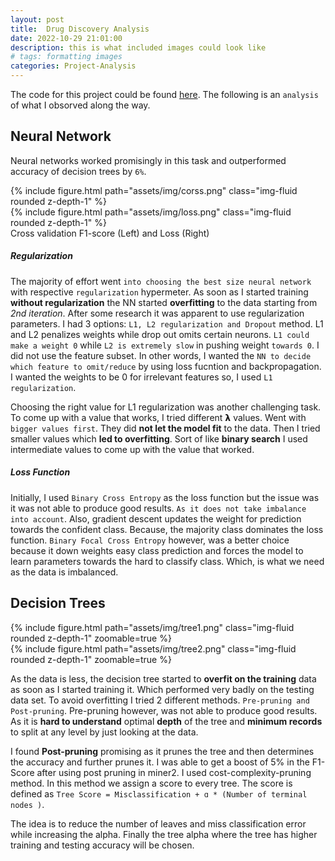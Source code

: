 ```yaml
---
layout: post
title:  Drug Discovery Analysis
date: 2022-10-29 21:01:00
description: this is what included images could look like
# tags: formatting images
categories: Project-Analysis
---
```


The code for this project could be found <a href='https://github.com/bhaba-ranjan/drug-discovery-ANN'>here</a>. The following is an `analysis` of what I obsorved along the way.

<h2 class="mb-3">Neural Network</h2>

Neural networks worked promisingly in this task and outperformed accuracy of decision trees by `6%`.

<div class="row mt-3">
    <div class="col-sm mt-3 mt-md-0">
        {% include figure.html path="assets/img/corss.png" class="img-fluid rounded z-depth-1" %}
    </div>
    <div class="col-sm mt-3 mt-md-0">
        {% include figure.html path="assets/img/loss.png" class="img-fluid rounded z-depth-1" %}
    </div>
</div>
<div class="caption">
    Cross validation F1-score (Left) and Loss (Right)
</div>

<h5 class="mb-3">Regularization</h5>

The majority of effort went `into choosing the best size neural network` with respective `regularization` hypermeter. 
As soon as I started training **without regularization** the NN started **overfitting** to the data starting from _2nd iteration_. After some research it was apparent to use regularization parameters. I had 3 options: `L1, L2 regularization and Dropout` method. L1 and L2 penalizes weights while drop out omits certain neurons. `L1 could make a weight 0` while `L2 is extremely slow` in pushing weight `towards 0`. I did not use the feature subset. In other words, I wanted the `NN to decide which feature to omit/reduce` by using loss fucntion and backpropagation. I wanted the weights to be 0 for irrelevant features so, I used `L1 regularization`.

Choosing the right value for L1 regularization was another challenging task. To come up with a value that works, I tried different 𝝺 values. Went with
`bigger values first`. They did **not let the model fit** to the data. Then I tried smaller values which **led to overfitting**. Sort of like **binary search** I used intermediate values to come up with the value that worked.

<h5 class="mb-3">Loss Function</h5>

Initially, I used `Binary Cross Entropy` as the loss function but the issue was it was not able to produce good results. 
`As it does not take imbalance into account`. Also, gradient descent updates the weight for prediction towards the confident class. Because, the majority class dominates the loss function. `Binary Focal Cross Entropy` however, was a better choice because it down weights easy class prediction and forces the model to learn parameters towards the hard to classify class. Which, is what we need as the data is imbalanced.

<h2 class="mb-3">Decision Trees</h2>

<div class="row mt-3">
    <div class="col-sm mt-3 mt-md-0">
        {% include figure.html path="assets/img/tree1.png" class="img-fluid rounded z-depth-1" zoomable=true %}
    </div>
    <div class="col-sm mt-3 mt-md-0">
        {% include figure.html path="assets/img/tree2.png" class="img-fluid rounded z-depth-1" zoomable=true %}
    </div>
</div>

As the data is less, the decision tree started to **overfit on the training** data as soon as I started
training it. Which performed very badly on the testing data set. To avoid overfitting I tried 2 different methods. `Pre-pruning and Post-pruning`. Pre-pruning however, was not able to produce good results. As it is **hard to understand** optimal **depth** of the tree and **minimum records** to split at any level by just looking at the data.

I found **Post-pruning** promising as it prunes the tree and then determines the accuracy and further prunes it. I was able to get a boost of 5% in the F1-Score after using post pruning in miner2. I used cost-complexity-pruning method. In this method we assign a score to every tree. The score is defined as `Tree Score = Misclassification + ɑ * (Number of terminal nodes )`. 

The idea is to reduce the number of leaves and miss classification error while increasing the alpha. Finally the tree alpha where the tree has higher training and testing accuracy will be chosen.

